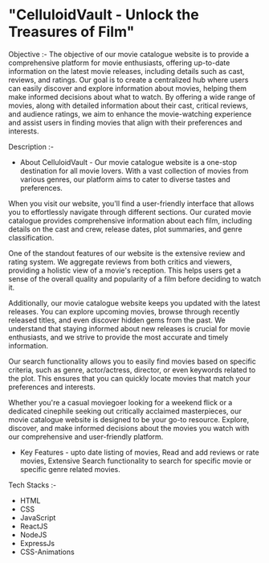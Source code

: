 # "CelluloidVault - Unlock the Treasures of Film"

Objective :- The objective of our movie catalogue website is to provide a comprehensive platform for movie enthusiasts, offering up-to-date information on the latest movie releases, including details such as cast, reviews, and ratings. Our goal is to create a centralized hub where users can easily discover and explore information about movies, helping them make informed decisions about what to watch. By offering a wide range of movies, along with detailed information about their cast, critical reviews, and audience ratings, we aim to enhance the movie-watching experience and assist users in finding movies that align with their preferences and interests.


Description :- 

* About CelluloidVault - Our movie catalogue website is a one-stop destination for all movie lovers. With a vast collection of movies from various genres, our platform aims to cater to diverse tastes and preferences.

When you visit our website, you'll find a user-friendly interface that allows you to effortlessly navigate through different sections. Our curated movie catalogue provides comprehensive information about each film, including details on the cast and crew, release dates, plot summaries, and genre classification.

One of the standout features of our website is the extensive review and rating system. We aggregate reviews from both critics and viewers, providing a holistic view of a movie's reception. This helps users get a sense of the overall quality and popularity of a film before deciding to watch it.

Additionally, our movie catalogue website keeps you updated with the latest releases. You can explore upcoming movies, browse through recently released titles, and even discover hidden gems from the past. We understand that staying informed about new releases is crucial for movie enthusiasts, and we strive to provide the most accurate and timely information.

Our search functionality allows you to easily find movies based on specific criteria, such as genre, actor/actress, director, or even keywords related to the plot. This ensures that you can quickly locate movies that match your preferences and interests.

Whether you're a casual moviegoer looking for a weekend flick or a dedicated cinephile seeking out critically acclaimed masterpieces, our movie catalogue website is designed to be your go-to resource. Explore, discover, and make informed decisions about the movies you watch with our comprehensive and user-friendly platform.


* Key Features - upto date listing of movies, Read and add reviews or rate movies, Extensive Search functionality to search for specific movie or specific genre related movies.


Tech Stacks :-
* HTML
* CSS
* JavaScript
* ReactJS
* NodeJS
* ExpressJs
* CSS-Animations